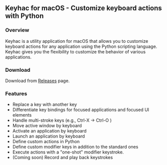 ## Keyhac for macOS - Customize keyboard actions with Python

### Overview

Keyhac is a utility application for macOS that allows you to customize keyboard actions for any application using the Python scripting language.
Keyhac gives you the flexibility to customize the behavior of various applications.

### Download

Download from [Releases](https://github.com/crftwr/keyhac-mac/releases) page.

### Features

- Replace a key with another key
- Differentiate key bindings for focused applications and focused UI elements
- Handle multi-stroke keys (e.g., Ctrl-X → Ctrl-O )
- Move active window by keyboard
- Activate an application by keyboard
- Launch an application by keyboard
- Define custom actions in Python
- Define custom modifier keys in addition to the standard ones
- Execute actions with a "one-shot" modifier keystroke.
- (Coming soon) Record and play back keystrokes


